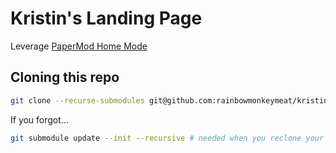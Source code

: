 # Kristin's Landing Page

Leverage [PaperMod Home Mode](https://github.com/adityatelange/hugo-PaperMod/wiki/Features#home-info-mode)

## Cloning this repo

```sh
git clone --recurse-submodules git@github.com:rainbowmonkeymeat/kristin-landing.git
```

If you forgot...

```sh
git submodule update --init --recursive # needed when you reclone your repo (submodules may not get cloned automatically)
```